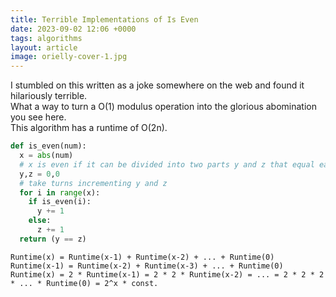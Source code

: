 ```yaml
---
title: Terrible Implementations of Is Even
date: 2023-09-02 12:06 +0000
tags: algorithms
layout: article
image: orielly-cover-1.jpg
---
```


I stumbled on this written as a joke somewhere on the web and found it hilariously terrible. <br/>
What a way to turn a O(1) modulus operation into the glorious abomination you see here.  <br/>
This algorithm has a runtime of O(2n). <br/>


```python 
def is_even(num):
  x = abs(num)
  # x is even if it can be divided into two parts y and z that equal each other
  y,z = 0,0
  # take turns incrementing y and z
  for i in range(x):
    if is_even(i):
      y += 1
    else:
      z += 1
  return (y == z)
```

```
Runtime(x) = Runtime(x-1) + Runtime(x-2) + ... + Runtime(0)  
Runtime(x-1) = Runtime(x-2) + Runtime(x-3) + ... + Runtime(0)  
Runtime(x) = 2 * Runtime(x-1) = 2 * 2 * Runtime(x-2) = ... = 2 * 2 * 2 * ... * Runtime(0) = 2^x * const. 

```






